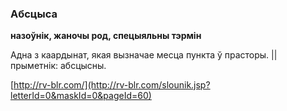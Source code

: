 ### Абсцыса
**назоўнік, жаночы род, спецыяльны тэрмін**

Адна з каардынат, якая вызначае месца пункта ў прасторы. || прыметнік: абсцысны.

<a rel="author">[http://rv-blr.com/](http://rv-blr.com/slounik.jsp?letterId=0&maskId=0&pageId=60)</a>
